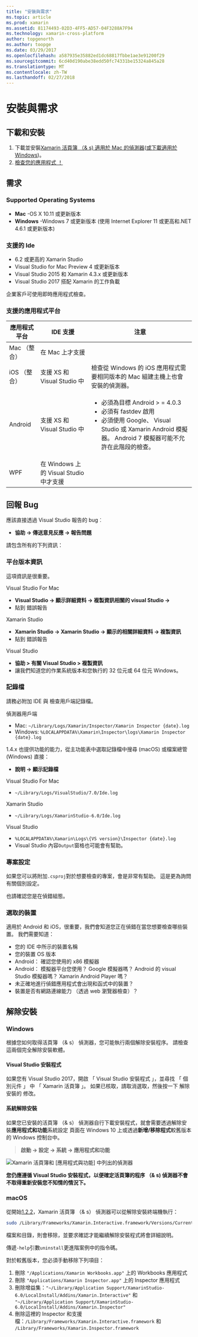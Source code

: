 ```yaml
---
title: "安裝與需求"
ms.topic: article
ms.prod: xamarin
ms.assetid: 81174493-02D3-4FF5-AD57-04F3288A7F94
ms.technology: xamarin-cross-platform
author: topgenorth
ms.author: toopge
ms.date: 03/29/2017
ms.openlocfilehash: a587935e35882ed1dc68817fbbe1ae3e91200f29
ms.sourcegitcommit: 6cd40d190abe38edd50fc74331be15324a845a28
ms.translationtype: MT
ms.contentlocale: zh-TW
ms.lasthandoff: 02/27/2018
---
```

# <a name="installation-and-requirements"></a>安裝與需求

<script> var inspectorOnLoad = 函式 （） {var primaryTextBase ="Xamarin 活頁簿 （& s） 偵測器 」; var secondaryTextBase = 「 或下載 」; var inspectorDownloadUrlMac ="https://dl.xamarin.com/interactive/XamarinInteractive.pkg"; varinspectorDownloadUrlWin ="https://dl.xamarin.com/interactive/XamarinInteractive.msi";

  var aPrimary = document.getElementById("inspector-download-primary"); var aSecondary = document.getElementById("inspector-download-secondary");

  var aMac = aPrimary; var aWin = aSecondary; var macTextBase = primaryTextBase; var winTextBase = secondaryTextBase;

  if (/win/i.test(navigator.platform.toLowerCase())) { aMac = aSecondary; aWin = aPrimary; macTextBase = secondaryTextBase; winTextBase = primaryTextBase; }

  aMac.href = inspectorDownloadUrlMac; aMac.text = macTextBase + " Mac"; aWin.href = inspectorDownloadUrlWin; aWin.text = winTextBase + " Windows"; };

document.addEventListener("DOMContentLoaded", inspectorOnLoad);
</script>

## <a name="download-and-installation"></a>下載和安裝

<ol>
  <li>下載並安裝<a href="https://dl.xamarin.com/interactive/XamarinInteractive.pkg" id="inspector-download-primary">Xamarin 活頁簿 （& s) 適用於 Mac 的偵測器</a>(<a href="https://dl.xamarin.com/interactive/XamarinInteractive.msi" id="inspector-download-secondary">或下載適用於 Windows</a>)。
  </li>
  <li><a href="~/tools/inspector/inspect.md"> 檢查您的應用程式 ！</a>
    </li>
</ol>

## <a name="requirements"></a>需求

### <a name="supported-operating-systems"></a>Supported Operating Systems

- **Mac** -OS X 10.11 或更新版本
- **Windows** -Windows 7 或更新版本 (使用 Internet Explorer 11 或更高和.NET 4.6.1 或更新版本)

### <a name="supported-ides"></a>支援的 Ide

- 6.2 或更高的 Xamarin Studio
- Visual Studio for Mac Preview 4 或更新版本
- Visual Studio 2015 和 Xamarin 4.3.x 或更新版本
- Visual Studio 2017 搭配 Xamarin 的工作負載

企業客戶可使用即時應用程式檢查。

<a name="supported-platforms" />

### <a name="supported-app-platforms"></a>支援的應用程式平台

<table>
<thead>
  <tr>
    <th>應用程式平台</th>
    <th>IDE 支援</th>
    <th>注意</th>
  </tr>
</thead>
<tbody>
  <tr>
    <td>Mac （整合）</td>
    <td>在 Mac 上才支援</td>
    <td/>
  </tr>
  <tr>
    <td>iOS （整合）</td>
    <td>支援 XS 和 Visual Studio 中</td>
    <td>檢查從 Windows 的 iOS 應用程式需要相同版本的 Mac 組建主機上也會安裝的偵測器。</td>
  </tr>
  <tr>
    <td>Android</td>
    <td>支援 XS 和 Visual Studio 中</td>
    <td>
      <ul>
        <li>必須為目標 Android > = 4.0.3</li>
        <li>必須有 fastdev 啟用</li>
        <li>必須使用 Google、 Visual Studio 或 Xamarin Android 模擬器。 Android 7 模擬器可能不允許在此階段的檢查。</li>
      </ul>
    </td>
  </tr>
  <tr>
    <td>WPF</td>
    <td>在 Windows 上的 Visual Studio 中才支援</td>
    <td/>
  </tr>
</tbody>
</table>

<a name="reporting-bugs" />

## <a name="reporting-bugs"></a>回報 Bug

應該直接透過 Visual Studio 報告的 bug︰

- **協助 → 傳送意見反應 → 報告問題**

請包含所有的下列資訊：

### <a name="platform-version-information"></a>平台版本資訊

這項資訊是很重要。

Visual Studio For Mac

- **Visual Studio → 顯示詳細資料 → 複製資訊相關的 visual Studio →**
- 貼到 錯誤報告

Xamarin Studio

- **Xamarin Studio → Xamarin Studio → 顯示的相關詳細資料 → 複製資訊**
- 貼到 錯誤報告

Visual Studio

- **協助 > 有關 Visual Studio > 複製資訊**
- 讓我們知道您的作業系統版本和您執行的 32 位元或 64 位元 Windows。

### <a name="log-files"></a>記錄檔

請務必附加 IDE 與 檢查用戶端記錄檔。

偵測器用戶端

- Mac: `~/Library/Logs/Xamarin/Inspector/Xamarin Inspector {date}.log`
- Windows: `%LOCALAPPDATA%\Xamarin\Inspector\logs\Xamarin Inspector {date}.log`

1.4.x 也提供功能的能力，從主功能表中選取記錄檔中搜尋 (macOS) 或檔案總管 (Windows) 直接：

- **說明 → 顯示記錄檔**

Visual Studio For Mac

- `~/Library/Logs/VisualStudio/7.0/Ide.log`

Xamarin Studio

- `~/Library/Logs/XamarinStudio-6.0/Ide.log`

Visual Studio

- `%LOCALAPPDATA%\Xamarin\Logs\{VS version}\Inspector {date}.log`
- Visual Studio 內容`Output`窗格也可能會有幫助。

### <a name="project-settings"></a>專案設定

如果您可以將附加`.csproj`對於想要檢查的專案，會是非常有幫助。 這是更為詢問有關個別設定。

也請確認您是在偵錯組態。

### <a name="selected-devices"></a>選取的裝置

適用於 Android 和 iOS，很重要，我們會知道您正在偵錯在當您想要檢查哪些裝置。 我們需要知道：

- 您的 IDE 中所示的裝置名稱
- 您的裝置 OS 版本
- Android： 確認您使用的 x86 模擬器
- Android： 模擬器平台您使用？ Google 模擬器嗎？ Android 的 visual Studio 模擬器嗎？ Xamarin Android Player 嗎？
- 未正確地進行偵錯應用程式會出現和函式中的裝置？
- 裝置是否有網路連線能力 （透過 web 瀏覽器檢查）？

[client-bugs]: https://github.com/Microsoft/workbooks/issues/new

## <a name="uninstall"></a>解除安裝

### <a name="windows"></a>Windows

根據您如何取得活頁簿 （& s） 偵測器，您可能執行兩個解除安裝程序。 請檢查這兩個完全解除安裝軟體。

#### <a name="visual-studio-installer"></a>Visual Studio 安裝程式

如果您有 Visual Studio 2017，開啟 「 Visual Studio 安裝程式 」，並尋找 「 個別元件 」 中 「 Xamarin 活頁簿 」。 如果已核取，請取消選取，然後按一下 解除安裝的 修改。

#### <a name="system-uninstall"></a>系統解除安裝

如果您已安裝的活頁簿 （& s） 偵測器自行下載安裝程式，就會需要透過解除安裝**應用程式和功能**系統設定 頁面在 Windows 10 上或透過**新增/移除程式**較舊版本的 Windows 控制台中。

> **啟動 → 設定 → 系統 → 應用程式和功能**

![](install-images/windows-remove.png "Xamarin 活頁簿和 [應用程式與功能] 中列出的偵測器")

**您仍應遵循 Visual Studio 安裝程式，以便確定活頁簿的程序 （& s) 偵測器不會不取得重新安裝您不知情的情況下。**

### <a name="macos"></a>macOS

從開始[1.2.2](https://developer.xamarin.com/releases/interactive/interactive-1.2/)，Xamarin 活頁簿 （& s） 偵測器可以從解除安裝終端機執行：

```bash
sudo /Library/Frameworks/Xamarin.Interactive.framework/Versions/Current/uninstall
```

檔案和目錄，則會移除，並要求確認才能繼續解除安裝程式將會詳細說明。

傳遞`-help`引數`uninstall`更進階案例中的指令碼。

對於較舊版本，您必須手動移除下列項目：

1. 刪除 `"/Applications/Xamarin Workbooks.app"` 上的 Workbooks 應用程式
2. 刪除 `"Applications/Xamarin Inspector.app"` 上的 Inspector 應用程式
2. 刪除增益集：`"~/Library/Application Support/XamarinStudio-6.0/LocalInstall/Addins/Xamarin.Interactive"` 和 `"~/Library/Application Support/XamarinStudio-6.0/LocalInstall/Addins/Xamarin.Inspector"`
3. 刪除這裡的 Inspector 和支援檔：`/Library/Frameworks/Xamarin.Interactive.framework` 和 `/Library/Frameworks/Xamarin.Inspector.framework`

